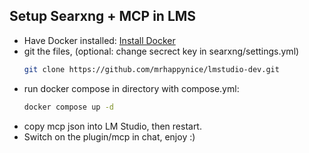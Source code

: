 ## Setup Searxng + MCP in LMS


- Have Docker installed: [Install Docker](https://docs.docker.com/engine/install/)  
- git the files, (optional: change secrect key in searxng/settings.yml)
  ```bash
  git clone https://github.com/mrhappynice/lmstudio-dev.git
  ```
- run docker compose in directory with compose.yml:
  ```bash
  docker compose up -d
  ```
- copy mcp json into LM Studio, then restart.
- Switch on the plugin/mcp in chat, enjoy :)
  
